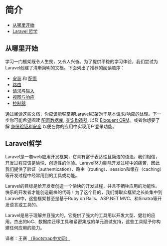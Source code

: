 # 简介

* [从哪里开始](introduction.md#where-to-start)
* [Laravel 哲学](introduction.md#laravel-philosophy)

## 从哪里开始

学习一门框架既令人生畏，又令人兴奋。为了提供平稳的学习体验，我们尝试为Laravel创建了清晰简明的文档。下面列出了推荐的阅读顺序：

* [安装](https://github.com/bryantyan/laravel4.2docs/tree/f12ffb53f9f16c3968c58e9dd508247dc98deb70/docs/installation/README.md) 和 [配置](https://github.com/bryantyan/laravel4.2docs/tree/f12ffb53f9f16c3968c58e9dd508247dc98deb70/docs/configuration/README.md)
* [路由](https://github.com/bryantyan/laravel4.2docs/tree/f12ffb53f9f16c3968c58e9dd508247dc98deb70/docs/routing/README.md)
* [请求与输入](https://github.com/bryantyan/laravel4.2docs/tree/f12ffb53f9f16c3968c58e9dd508247dc98deb70/docs/requests/README.md)
* [视图与响应](https://github.com/bryantyan/laravel4.2docs/tree/f12ffb53f9f16c3968c58e9dd508247dc98deb70/docs/responses/README.md)
* [控制器](https://github.com/bryantyan/laravel4.2docs/tree/f12ffb53f9f16c3968c58e9dd508247dc98deb70/docs/controllers/README.md)

通过阅读这些文档，你应该能够掌握Laravel框架对于基本请求/响应的处理。下一步你可能希望阅读 [配置数据库](https://github.com/bryantyan/laravel4.2docs/tree/f12ffb53f9f16c3968c58e9dd508247dc98deb70/docs/database/README.md), [查询构造器](https://github.com/bryantyan/laravel4.2docs/tree/f12ffb53f9f16c3968c58e9dd508247dc98deb70/docs/queries/README.md), 以及 [Eloquent ORM](https://github.com/bryantyan/laravel4.2docs/tree/f12ffb53f9f16c3968c58e9dd508247dc98deb70/docs/eloquent/README.md)。或者你想要了解 [身份验证和安全](https://github.com/bryantyan/laravel4.2docs/tree/f12ffb53f9f16c3968c58e9dd508247dc98deb70/docs/security/README.md) 以便在你的应用中实现用户登录功能。

## Laravel哲学

Laravel是一套web应用开发框架，它具有富于表达性且简洁的语法。我们相信，开发过程应该是愉悦、创造性的体验。Laravel努力剔除开发过程中的痛苦，因此我们提供了验证（authentication）、路由（routing）、session和缓存（caching）等开发过程中经常用到的工具或功能。

Laravel的目标是给开发者创造一个愉快的开发过程，并且不牺牲应用的功能性。快乐的开发者才能创造最棒的代码！为了这个目的，我们博取众框架之长处集中到Laravel中，这些框架甚至是基于Ruby on Rails、ASP.NET MVC、和Sinatra等开发语言或工具的。

Laravel是易于理解并且强大的，它提供了强大的工具用以开发大型、健壮的应用。杰出的IoC、数据库迁移工具和紧密集成的单元测试支持，这些工具赋予你构建任何应用的能力。

译者：王赛 [（Bootstrap中文网）](http://www.bootcss.com)

